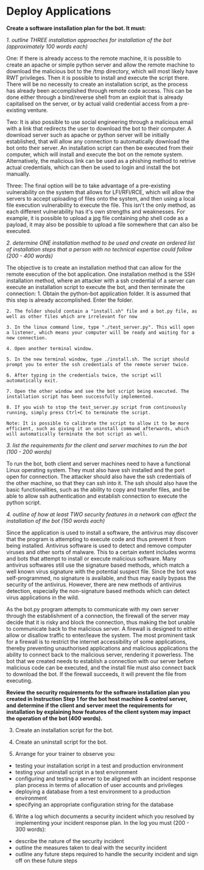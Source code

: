 # Deploy Applications

**Create a software installation plan for the bot. It must:**

*1. outline THREE installation approaches for installation of the bot (approximately 100 words each)*

One: If there is already access to the remote machine, it is possible to create an apache or simple python server and allow the remote machine to download the malicious bot to the /tmp directory, which will most likely have RWT privileges. Then it is possible to install and execute the script there. There will be no necessity to create an installation script, as the process has already been accomplished through remote code access. This can be done either through a bind/reverse shell from an exploit that is already capitalised on the server, or by actual valid credential access from a pre-existing venture.

Two: It is also possible to use social engineering through a malicious email with a link that redirects the user to download the bot to their computer. A download server such as apache or python server will be initially established, that will allow any connection to automatically download the bot onto their server. An installation script can then be executed from their computer, which will install and execute the bot on the remote system. Alternatively, the malicious link can be used as a phishing method to retrive actual credentials, which can then be used to login and install the bot manually.

Three: The final option will be to take advantage of a pre-existing vulnerability on the system that allows for LFI/RFI/RCE, which will allow the servers to accept uploading of files onto the system, and then using a local file execution vulnerability to execute the file. This isn't the only method, as each different vulnerability has it's own strengths and weaknesses. For example, it is possible to upload a jpg file containing php shell code as a payload, it may also be possible to upload a file somewhere that can also be executed.

*2. determine ONE installation method to be used and create an ordered list of installation steps that a person with no technical expertise could follow (200 - 400 words)*

The objective is to create an installation method that can allow for the remote execution of the bot application. One installation method is the SSH installation method, where an attacker with a ssh credential of a server can execute an installation script to execute the bot, and then terminate the connection:
    1. Obtain the python-bot application folder. It is assumed that this step is already accomplished. Enter the folder.

    2. The folder should contain a "install.sh" file and a bot.py file, as well as other files which are irrelevant for now

    3. In the linux command line, type "./test_server.py". This will open a listener, which means your computer will be ready and waiting for a new connection.

    4. Open another terminal window.

    5. In the new terminal window, type ./install.sh. The script should prompt you to enter the ssh credentials of the remote server twice.

    6. After typing in the credentials twice, the script will automatically exit.

    7. Open the other window and see the bot script being executed. The installation script has been successfully implemented.

    8. If you wish to stop the test_server.py script from continuously running, simply press Ctrl+C to terminate the script.

    Note: It is possible to calibrate the script to allow it to be more efficient, such as giving it an uninstall command afterwards, which will automatically terminate the bot script as well.

*3. list the requirements for the client and server machines to run the bot (100 - 200 words)*

To run the bot, both client and server machines need to have a functional Linux operating system. They must also have ssh installed and the port open for connection. The attacker should also have the ssh credentials of the other machine, so that they can ssh into it. The ssh should also have the basic functionalities, such as the ability to copy and transfer files, and be able to allow ssh authentication and establish connection to execute the python script.

*4. outline of how at least TWO security features in a network can affect the installation of the bot (150 words each)*

Since the application is used to install a software, the antivirus may discover that the program is attempting to execute code and thus prevent it from being installed. Antivirus software is used to detect and remove computer viruses and other sorts of malware. This to a certain extent includes worms and bots that attempt to install or execute malicious software. Many antivirus softwares still use the signature based methods, which match a well known virus signature with the potential suspect file. Since the bot was self-programmed, no signature is available, and thus may easily bypass the security of the antivirus. However, there are new methods of antivirus detection, especially the non-signature based methods which can detect virus applications in the wild.

As the bot.py program attempts to communicate with my own server through the establishment of a connection, the firewall of the server may decide that it is risky and block the connection, thus making the bot unable to communicate back to the malicious server. A firewall is designed to either allow or disallow traffic to enter/leave the system.  The most prominent task for a firewall is to restrict the internet accessibility of some applications, thereby preventing unauthorised applications and malicious applications the ability to connect back to the malicious server, rendering it powerless. The bot that we created needs to establish a connection with our server before malicious code can be executed, and the install file must also connect back to download the bot. If the firewall succeeds, it will prevent the file from executing.

**Review the security requirements for the software installation plan you created in Instruction Step 1 for the bot host machine & control server, and determine if the client and server meet the requirements for installation by explaining how features of the client system may impact the operation of the bot (400 words).**

3. Create an installation script for the bot.

4. Create an uninstall script for the bot.

5. Arrange for your trainer to observe you:

 - testing your installation script in a test and production environment
 - testing your uninstall script in a test environment
 - configuring and testing a server to be aligned with an incident response plan process in terms of allocation of user accounts and privileges
 - deploying a database from a test environment to a production environment
 - specifying an appropriate configuration string for the database

6. Write a log which documents a security incident which you resolved by implementing your incident response plan. In the log you must (200 - 300 words):

 - describe the nature of the security incident
 - outline the measures taken to deal with the security incident
 - outline any future steps required to handle the security incident and sign off on these future steps